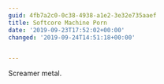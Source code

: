 ```yaml
---
guid: 4fb7a2c0-0c38-4938-a1e2-3e32e735aaef
title: Softcore Machine Porn
date: '2019-09-23T17:52:02+00:00'
changed: '2019-09-24T14:51:18+00:00'


---
```


Screamer metal. 

